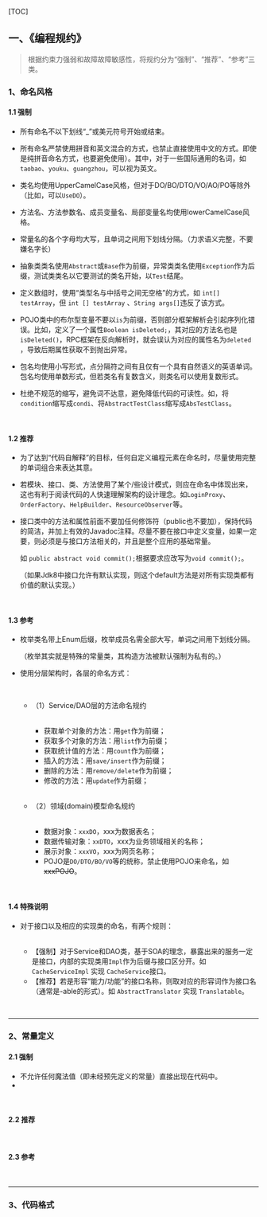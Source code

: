 [TOC]

## 一、《编程规约》

> 根据约束力强弱和故障故障敏感性，将规约分为“强制”、“推荐”、“参考”三类。

### 1、命名风格

#### 1.1 强制

* 所有命名不以下划线“_”或美元符号开始或结束。
* 所有命名严禁使用拼音和英文混合的方式，也禁止直接使用中文的方式。即使是纯拼音命名方式，也要避免使用）。其中，对于一些国际通用的名词，如`taobao`、`youku`、`guangzhou`，可以视为英文。
* 类名均使用UpperCamelCase风格，但对于DO/BO/DTO/VO/AO/PO等除外（比如，可以`UseDO`）。
* 方法名、方法参数名、成员变量名、局部变量名均使用lowerCamelCase风格。
* 常量名的各个字母均大写，且单词之间用下划线分隔。（力求语义完整，不要嫌名字长）
* 抽象类类名使用`Abstract`或`Base`作为前缀，异常类类名使用`Exception`作为后缀，测试类类名以它要测试的类名开始，以`Test`结尾。
* 定义数组时，使用“类型名与中括号之间无空格”的方式，如 `int[] testArray`，但 `int [] testArray` 、`String args[]`违反了该方式。
* POJO类中的布尔型变量不要以`is`为前缀，否则部分框架解析会引起序列化错误。比如，定义了一个属性`Boolean isDeleted;`，其对应的方法名也是 `isDeleted()`，RPC框架在反向解析时，就会误认为对应的属性名为`deleted` ，导致后期属性获取不到抛出异常。


* 包名均使用小写形式，点分隔符之间有且仅有一个具有自然语义的英语单词。包名均使用单数形式，但若类名有复数含义，则类名可以使用复数形式。
* 杜绝不规范的缩写，避免词不达意，避免降低代码的可读性。如，将`condition`缩写成`condi`、将`AbstractTestClass`缩写成`AbsTestClass`。

<br/>

#### 1.2 推荐

* 为了达到“代码自解释”的目标，任何自定义编程元素在命名时，尽量使用完整的单词组合来表达其意。

* 若模块、接口、类、方法使用了某个/些设计模式，则应在命名中体现出来，这也有利于阅读代码的人快速理解架构的设计理念。如`LoginProxy`、`OrderFactory`、`HelpBuilder`、`ResourceObserver`等。

* 接口类中的方法和属性前面不要加任何修饰符（public也不要加），保持代码的简洁，并加上有效的Javadoc注释。尽量不要在接口中定义变量，如果一定要，则必须是与接口方法相关的，并且是整个应用的基础常量。

  如 `public abstract void commit();`根据要求应改写为`void commit();`。

  （如果Jdk8中接口允许有默认实现，则这个default方法是对所有实现类都有价值的默认实现。）



<br/>

#### 1.3 参考

* 枚举类名带上Enum后缀，枚举成员名需全部大写，单词之间用下划线分隔。

  （枚举其实就是特殊的常量类，其构造方法被默认强制为私有的。）

* 使用分层架构时，各层的命名方式：

  <br/>

  - （1）Service/DAO层的方法命名规约

    <br/>

    - 获取单个对象的方法：用`get`作为前缀；
    - 获取多个对象的方法：用`list`作为前缀；
    - 获取统计值的方法：用`count`作为前缀；
    - 插入的方法：用`save/insert`作为前缀；
    - 删除的方法：用`remove/delete`作为前缀；
    - 修改的方法：用`update`作为前缀；

    <br/>

  - （2）领域(domain)模型命名规约

    <br/>

    - 数据对象：`xxxDO`，xxx为数据表名；
    - 数据传输对象：`xxDTO`，xxx为业务领域相关的名称；
    - 展示对象：`xxxVO`，xxx为网页名称；
    - POJO是`DO/DTO/BO/VO`等的统称，禁止使用POJO来命名，如~~xxxPOJO~~。

<br/>

#### 1.4 特殊说明

* 对于接口以及相应的实现类的命名，有两个规则：

  <br/>

  * 【强制】对于Service和DAO类，基于SOA的理念，暴露出来的服务一定是接口，内部的实现类用`Impl`作为后缀与接口区分开。如`CacheServiceImpl` 实现 `CacheService`接口。
  * 【推荐】若是形容“能力/功能”的接口名称，则取对应的形容词作为接口名（通常是-able的形式）。如 `AbstractTranslator` 实现 `Translatable`。


<br/>

***


### 2、常量定义

#### 2.1 强制

* 不允许任何魔法值（即未经预先定义的常量）直接出现在代码中。
* ​

<br/>

#### 2.2 推荐



<br/>

#### 2.3 参考



<br/>

***

### 3、代码格式











